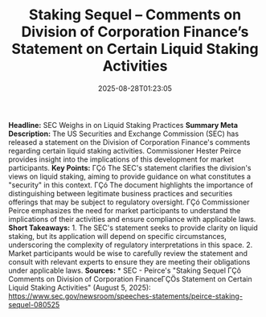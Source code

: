 ﻿---
title: "Staking Sequel – Comments on Division of Corporation Finance’s Statement on Certain Liquid Staking Activities"
date: "2025-08-28T01:23:05"
category: "Markets"
summary: ""
slug: "staking sequel  comments on division of corporation finances"
source_urls:
  - "https://www.sec.gov/newsroom/speeches-statements/peirce-staking-sequel-080525"
seo:
  title: "Staking Sequel – Comments on Division of Corporation Finance’s Statement on Certain Liquid Staking Activities | Hash n Hedge"
  description: ""
  keywords: ["news", "markets", "brief"]
---
**Headline:** SEC Weighs in on Liquid Staking Practices  **Summary Meta Description:** The US Securities and Exchange Commission (SEC) has released a statement on the Division of Corporation Finance's comments regarding certain liquid staking activities. Commissioner Hester Peirce provides insight into the implications of this development for market participants.  **Key Points:**  ΓÇó The SEC's statement clarifies the division's views on liquid staking, aiming to provide guidance on what constitutes a "security" in this context. ΓÇó The document highlights the importance of distinguishing between legitimate business practices and securities offerings that may be subject to regulatory oversight. ΓÇó Commissioner Peirce emphasizes the need for market participants to understand the implications of their activities and ensure compliance with applicable laws.  **Short Takeaways:**  1. The SEC's statement seeks to provide clarity on liquid staking, but its application will depend on specific circumstances, underscoring the complexity of regulatory interpretations in this space. 2. Market participants would be wise to carefully review the statement and consult with relevant experts to ensure they are meeting their obligations under applicable laws.  **Sources:**  * SEC - Peirce's "Staking Sequel ΓÇô Comments on Division of Corporation FinanceΓÇÖs Statement on Certain Liquid Staking Activities" (August 5, 2025): https://www.sec.gov/newsroom/speeches-statements/peirce-staking-sequel-080525 
